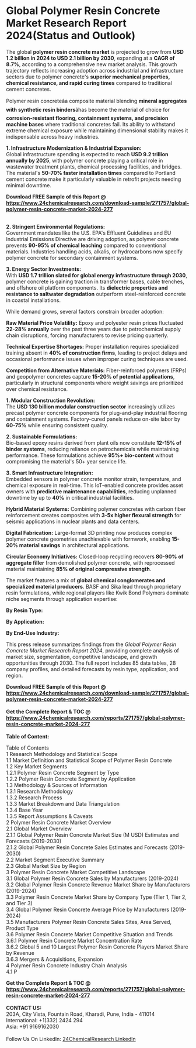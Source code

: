 <h1>Global Polymer Resin Concrete Market Research Report 2024(Status and Outlook)</h1><p>The global <strong>polymer resin concrete market</strong> is projected to grow from <strong>USD 1.2 billion in 2024 to USD 2.1 billion by 2030</strong>, expanding at a <strong>CAGR of 8.7%</strong>, according to a comprehensive new market analysis. This growth trajectory reflects increasing adoption across industrial and infrastructure sectors due to polymer concrete's <strong>superior mechanical properties, chemical resistance, and rapid curing times</strong> compared to traditional cement concretes.</p><p>Polymer resin concreteâa composite material blending <strong>mineral aggregates with synthetic resin binders</strong>âhas become the material of choice for <strong>corrosion-resistant flooring, containment systems, and precision machine bases</strong> where traditional concretes fail. Its ability to withstand extreme chemical exposure while maintaining dimensional stability makes it indispensable across heavy industries.</p><p><strong>1. Infrastructure Modernization &amp; Industrial Expansion:</strong><br>
Global infrastructure spending is expected to reach <strong>USD 9.2 trillion annually by 2025</strong>, with polymer concrete playing a critical role in wastewater treatment plants, chemical processing facilities, and bridges. The material's <strong>50-70% faster installation times</strong> compared to Portland cement concrete make it particularly valuable in retrofit projects needing minimal downtime.</p><div><b>Download FREE Sample of this Report @ 
            <a href="https://www.24chemicalresearch.com/download-sample/271757/global-polymer-resin-concrete-market-2024-277">
            https://www.24chemicalresearch.com/download-sample/271757/global-polymer-resin-concrete-market-2024-277</a></b></div><br><p><strong>2. Stringent Environmental Regulations:</strong><br>
Government mandates like the U.S. EPA's Effluent Guidelines and EU Industrial Emissions Directive are driving adoption, as polymer concrete prevents <strong>90-95% of chemical leaching</strong> compared to conventional materials. Industries handling acids, alkalis, or hydrocarbons now specify polymer concrete for secondary containment systems.</p><p><strong>3. Energy Sector Investments:</strong><br>
With <strong>USD 1.7 trillion slated for global energy infrastructure through 2030</strong>, polymer concrete is gaining traction in transformer bases, cable trenches, and offshore oil platform components. Its <strong>dielectric properties and resistance to saltwater degradation</strong> outperform steel-reinforced concrete in coastal installations.</p><p>While demand grows, several factors constrain broader adoption:</p><p><strong>Raw Material Price Volatility:</strong> Epoxy and polyester resin prices fluctuated <strong>22-28% annually</strong> over the past three years due to petrochemical supply chain disruptions, forcing manufacturers to revise pricing quarterly.</p><p><strong>Technical Expertise Shortages:</strong> Proper installation requires specialized training absent in <strong>40% of construction firms</strong>, leading to project delays and occasional performance issues when improper curing techniques are used.</p><p><strong>Competition from Alternative Materials:</strong> Fiber-reinforced polymers (FRPs) and geopolymer concretes capture <strong>15-20% of potential applications</strong>, particularly in structural components where weight savings are prioritized over chemical resistance.</p><p><strong>1. Modular Construction Revolution:</strong><br>
The <strong>USD 130 billion modular construction sector</strong> increasingly utilizes precast polymer concrete components for plug-and-play industrial flooring and containment systems. Factory-cured panels reduce on-site labor by <strong>60-75%</strong> while ensuring consistent quality.</p><p><strong>2. Sustainable Formulations:</strong><br>
Bio-based epoxy resins derived from plant oils now constitute <strong>12-15% of binder systems</strong>, reducing reliance on petrochemicals while maintaining performance. These formulations achieve <strong>95%+ bio-content</strong> without compromising the material's 50+ year service life.</p><p><strong>3. Smart Infrastructure Integration:</strong><br>
Embedded sensors in polymer concrete monitor strain, temperature, and chemical exposure in real-time. This IoT-enabled concrete provides asset owners with <strong>predictive maintenance capabilities</strong>, reducing unplanned downtime by up to <strong>40%</strong> in critical industrial facilities.</p><p><strong>Hybrid Material Systems:</strong> Combining polymer concretes with carbon fiber reinforcement creates composites with <strong>3-5x higher flexural strength</strong> for seismic applications in nuclear plants and data centers.</p><p><strong>Digital Fabrication:</strong> Large-format 3D printing now produces complex polymer concrete geometries unachievable with formwork, enabling <strong>15-20% material savings</strong> in architectural applications.</p><p><strong>Circular Economy Initiatives:</strong> Closed-loop recycling recovers <strong>80-90% of aggregate filler</strong> from demolished polymer concrete, with reprocessed material maintaining <strong>85% of original compressive strength</strong>.</p><p>The market features a mix of <strong>global chemical conglomerates and specialized material producers</strong>. BASF and Sika lead through proprietary resin formulations, while regional players like Kwik Bond Polymers dominate niche segments through application expertise:</p><p><strong>By Resin Type:</strong></p><p><strong>By Application:</strong></p><p><strong>By End-Use Industry:</strong></p><p>This press release summarizes findings from the <em>Global Polymer Resin Concrete Market Research Report 2024</em>, providing complete analysis of market size, segmentation, competitive landscape, and growth opportunities through 2030. The full report includes 85 data tables, 28 company profiles, and detailed forecasts by resin type, application, and region.</p><div><b>Download FREE Sample of this Report @ 
            <a href="https://www.24chemicalresearch.com/download-sample/271757/global-polymer-resin-concrete-market-2024-277">
            https://www.24chemicalresearch.com/download-sample/271757/global-polymer-resin-concrete-market-2024-277</a></b></div><br><div><b>Get the Complete Report & TOC @ 
            <a href="https://www.24chemicalresearch.com/reports/271757/global-polymer-resin-concrete-market-2024-277">
            https://www.24chemicalresearch.com/reports/271757/global-polymer-resin-concrete-market-2024-277</a></b></div><br>
            <b>Table of Content:</b><p>Table of Contents<br />
1 Research Methodology and Statistical Scope<br />
1.1 Market Definition and Statistical Scope of Polymer Resin Concrete<br />
1.2 Key Market Segments<br />
1.2.1 Polymer Resin Concrete Segment by Type<br />
1.2.2 Polymer Resin Concrete Segment by Application<br />
1.3 Methodology & Sources of Information<br />
1.3.1 Research Methodology<br />
1.3.2 Research Process<br />
1.3.3 Market Breakdown and Data Triangulation<br />
1.3.4 Base Year<br />
1.3.5 Report Assumptions & Caveats<br />
2 Polymer Resin Concrete Market Overview<br />
2.1 Global Market Overview<br />
2.1.1 Global Polymer Resin Concrete Market Size (M USD) Estimates and Forecasts (2019-2030)<br />
2.1.2 Global Polymer Resin Concrete Sales Estimates and Forecasts (2019-2030)<br />
2.2 Market Segment Executive Summary<br />
2.3 Global Market Size by Region<br />
3 Polymer Resin Concrete Market Competitive Landscape<br />
3.1 Global Polymer Resin Concrete Sales by Manufacturers (2019-2024)<br />
3.2 Global Polymer Resin Concrete Revenue Market Share by Manufacturers (2019-2024)<br />
3.3 Polymer Resin Concrete Market Share by Company Type (Tier 1, Tier 2, and Tier 3)<br />
3.4 Global Polymer Resin Concrete Average Price by Manufacturers (2019-2024)<br />
3.5 Manufacturers Polymer Resin Concrete Sales Sites, Area Served, Product Type<br />
3.6 Polymer Resin Concrete Market Competitive Situation and Trends<br />
3.6.1 Polymer Resin Concrete Market Concentration Rate<br />
3.6.2 Global 5 and 10 Largest Polymer Resin Concrete Players Market Share by Revenue<br />
3.6.3 Mergers & Acquisitions, Expansion<br />
4 Polymer Resin Concrete Industry Chain Analysis<br />
4.1 P</p><div><b>Get the Complete Report & TOC @ 
            <a href="https://www.24chemicalresearch.com/reports/271757/global-polymer-resin-concrete-market-2024-277">
            https://www.24chemicalresearch.com/reports/271757/global-polymer-resin-concrete-market-2024-277</a></b></div><br><b>CONTACT US:</b><br>
            203A, City Vista, Fountain Road, Kharadi, Pune, India - 411014<br>
            International: +1(332) 2424 294<br>
            Asia: +91 9169162030 <br><br>
            Follow Us On LinkedIn: <a href="https://www.linkedin.com/company/24chemicalresearch/">24ChemicalResearch LinkedIn</a>